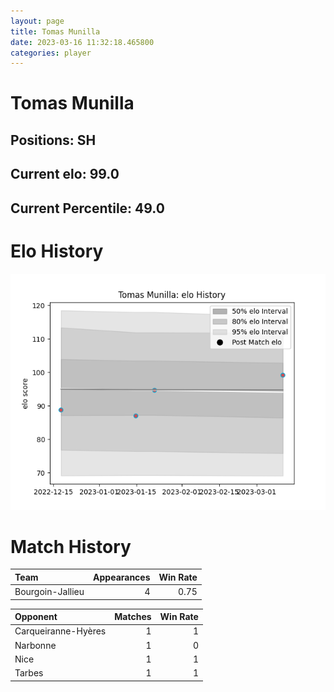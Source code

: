 ```yaml
---  
layout: page  
title: Tomas Munilla  
date: 2023-03-16 11:32:18.465800  
categories: player  
---
```

# Tomas Munilla

## Positions: SH

## Current elo: 99.0

## Current Percentile: 49.0

# Elo History


![elo history](history_TomasMunilla.png)
# Match History


| Team             |   Appearances |   Win Rate |
|:-----------------|--------------:|-----------:|
| Bourgoin-Jallieu |             4 |       0.75 |

| Opponent            |   Matches |   Win Rate |
|:--------------------|----------:|-----------:|
| Carqueiranne-Hyères |         1 |          1 |
| Narbonne            |         1 |          0 |
| Nice                |         1 |          1 |
| Tarbes              |         1 |          1 |